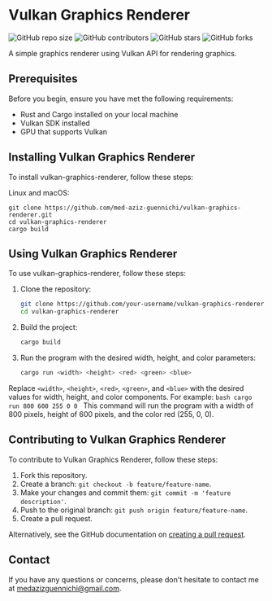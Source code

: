 # Vulkan Graphics Renderer

![GitHub repo size](https://img.shields.io/github/repo-size/med-aziz-guennichi/vulkan-graphics-renderer)
![GitHub contributors](https://img.shields.io/github/contributors/med-aziz-guennichi/vulkan-graphics-renderer)
![GitHub stars](https://img.shields.io/github/stars/med-aziz-guennichi/vulkan-graphics-renderer?style=social)
![GitHub forks](https://img.shields.io/github/forks/med-aziz-guennichi/vulkan-graphics-renderer?style=social)

A simple graphics renderer using Vulkan API for rendering graphics.

## Prerequisites

Before you begin, ensure you have met the following requirements:
* Rust and Cargo installed on your local machine
* Vulkan SDK installed
* GPU that supports Vulkan

## Installing Vulkan Graphics Renderer

To install vulkan-graphics-renderer, follow these steps:

Linux and macOS:
```
git clone https://github.com/med-aziz-guennichi/vulkan-graphics-renderer.git
cd vulkan-graphics-renderer
cargo build
```

## Using Vulkan Graphics Renderer

To use vulkan-graphics-renderer, follow these steps:

1. Clone the repository:
    ```bash
    git clone https://github.com/your-username/vulkan-graphics-renderer.git
    cd vulkan-graphics-renderer
    ```

2. Build the project:
    ```bash
    cargo build
    ```

3. Run the program with the desired width, height, and color parameters:
    ```bash
    cargo run <width> <height> <red> <green> <blue>
    ```

Replace `<width>`, `<height>`, `<red>`, `<green>`, and `<blue>` with the desired values for width, height, and color components. For example:
    ```bash
    cargo run 800 600 255 0 0
    ```
This command will run the program with a width of 800 pixels, height of 600 pixels, and the color red (255, 0, 0).

## Contributing to Vulkan Graphics Renderer

To contribute to Vulkan Graphics Renderer, follow these steps:

1. Fork this repository.
2. Create a branch: `git checkout -b feature/feature-name`.
3. Make your changes and commit them: `git commit -m 'feature description'`.
4. Push to the original branch: `git push origin feature/feature-name`.
5. Create a pull request.

Alternatively, see the GitHub documentation on [creating a pull request](https://docs.github.com/en/github/collaborating-with-issues-and-pull-requests/creating-a-pull-request).

## Contact

If you have any questions or concerns, please don't hesitate to contact me at medazizguennichi@gmail.com.
